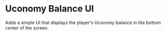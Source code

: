 # Uconomy Balance UI
Adds a simple UI that displays the player's Uconomy balance in the bottom center of the screen.

